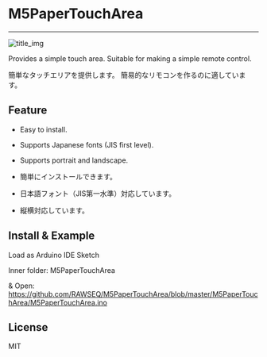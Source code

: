 # M5PaperTouchArea

-----

![title_img](https://ltside.com/images/m5pta.jpg)

Provides a simple touch area.
Suitable for making a simple remote control.

簡単なタッチエリアを提供します。
簡易的なリモコンを作るのに適しています。

## Feature

- Easy to install.
- Supports Japanese fonts (JIS first level).
- Supports portrait and landscape.

- 簡単にインストールできます。
- 日本語フォント（JIS第一水準）対応しています。
- 縦横対応しています。

## Install & Example

Load as Arduino IDE Sketch

Inner folder: M5PaperTouchArea

& Open: https://github.com/RAWSEQ/M5PaperTouchArea/blob/master/M5PaperTouchArea/M5PaperTouchArea.ino

## License

MIT
